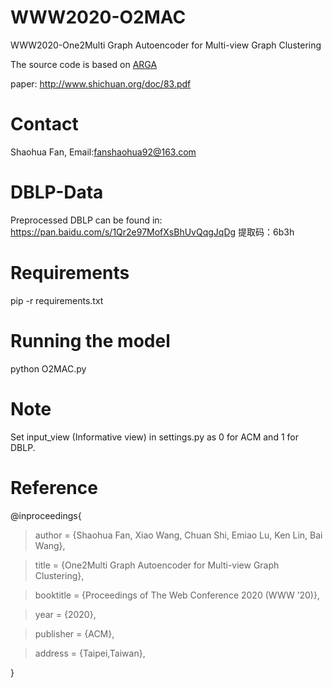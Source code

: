 # WWW2020-O2MAC

WWW2020-One2Multi Graph Autoencoder for Multi-view Graph Clustering

The source code is based on [ARGA](https://github.com/Ruiqi-Hu/ARGA)

paper: http://www.shichuan.org/doc/83.pdf

# Contact
Shaohua Fan, Email:fanshaohua92@163.com


# DBLP-Data
Preprocessed DBLP can be found in: https://pan.baidu.com/s/1Qr2e97MofXsBhUvQqgJqDg 提取码：6b3h

# Requirements
pip -r requirements.txt
# Running the model
python O2MAC.py

# Note
Set input_view (Informative view) in settings.py as 0 for ACM and 1 for DBLP.

# Reference
@inproceedings{

> author = {Shaohua Fan, Xiao Wang, Chuan Shi, Emiao Lu, Ken Lin, Bai Wang},
 
> title = {One2Multi Graph Autoencoder for Multi-view Graph Clustering},
 
> booktitle = {Proceedings of The Web Conference 2020 (WWW ’20)},

> year = {2020}, 

> publisher = {ACM},

> address = {Taipei,Taiwan},
 
}
